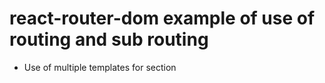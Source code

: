 # react-router-dom example of use of routing and sub routing

- Use of multiple templates for section
